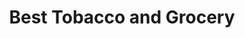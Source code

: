 ---
title: "Best Tobacco and Grocery"
url: /hyattsville/best-tobacco-and-grocery/
shop: convenience
---